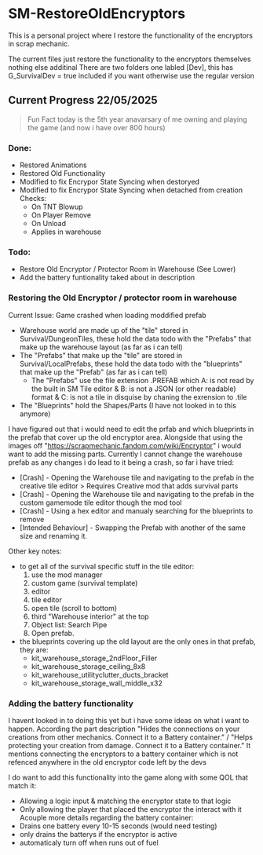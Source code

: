 # SM-RestoreOldEncryptors
This is a personal project where I restore the functionality of the encryptors in scrap mechanic.

The current files just restore the functionality to the encryptors themselves nothing else additinal
There are two folders one labled [Dev], this has G_SurvivalDev = true included if you want otherwise use the regular version

## Current Progress 22/05/2025
> Fun Fact today is the 5th year anavarsary of me owning and playing the game (and now i have over 800 hours)
### Done:
- Restored Animations
- Restored Old Functionality
- Modified to fix Encrypor State Syncing when destoryed
- Modified to fix Encrypor State Syncing when detached from creation
Checks:
    - On TNT Blowup
    - On Player Remove
    - On Unload
    - Applies in warehouse
### Todo:
- Restore Old Encryptor / Protector Room in Warehouse (See Lower)
- Add the battery funtionality taked about in description

### Restoring the Old Encryptor / protector room in warehouse
Current Issue: Game crashed when loading moddified prefab
- Warehouse world are made up of the "tile" stored in Survival/DungeonTiles, these hold the data todo with the "Prefabs" that make up the warehouse layout (as far as i can tell)
- The "Prefabs" that make up the "tile" are stored in Survival/LocalPrefabs, these hold the data todo with the "blueprints" that make up the "Prefab" (as far as i can tell)
    - The "Prefabs" use the file extension .PREFAB which A: is not read by the built in SM Tile editor & B: is not a JSON (or other readable) format & C: is not a tile in disquise by chaning the exrension to .tile
- The "Blueprints" hold the Shapes/Parts (I have not looked in to this anymore)

I have figured out that i would need to edit the prfab and which blueprints in the prefab that cover up the old encryptor area. Alongside that using the images off "https://scrapmechanic.fandom.com/wiki/Encryptor" i would want to add the missing parts.
Currently I cannot change the warehouse prefab as any changes i do lead to it being a crash, so far i have tried:
- [Crash] - Opening the Warehouse tile and navigating to the prefab in the creative tile editor > Requires Creative mod that adds survival parts
- [Crash] - Opening the Warehouse tile and navigating to the prefab in the custom gamemode tile editor though the mod tool
- [Crash] - Using a hex editor and manualy searching for the blueprints to remove
- [Intended Behaviour] - Swapping the Prefab with another of the same size and renaming it.

Other key notes:
- to get all of the survival specific stuff in the tile editor:
  1. use the mod manager
  2. custom game (survival template)
  3. editor
  4. tile editor
  5. open tile (scroll to bottom)
  6. third "Warehouse interior" at the top
  7. Object list: Search Pipe
  8. Open prefab.
- the blueprints covering up the old layout are the only ones in that prefab, they are:
    - kit_warehouse_storage_2ndFloor_Filler
    - kit_warehouse_storage_ceiling_8x8
    - kit_warehouse_utilityclutter_ducts_bracket
    - kit_warehouse_storage_wall_middle_x32

### Adding the battery functionality
I havent looked in to doing this yet but i have some ideas on what i want to happen.
According the part description "Hides the connections on your creations from other mechanics. Connect it to a Battery container." / "Helps protecting your creation from damage. Connect it to a Battery container." It mentions connecting the encryptors to a battery container which is not refenced anywhere in the old encryptor code left by the devs

I do want to add this functionality into the game along with some QOL that match it:
- Allowing a logic input & matching the encryptor state to that logic
- Only allowing the player that placed the encryptor the interact with it
Acouple more details regarding the battery container:
- Drains one battery every 10-15 seconds (would need testing)
- only drains the batterys if the encryptor is active
- automaticaly turn off when runs out of fuel
